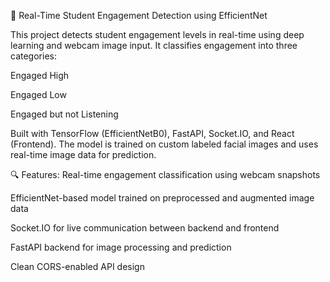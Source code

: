 🧠 Real-Time Student Engagement Detection using EfficientNet

This project detects student engagement levels in real-time using deep learning and webcam image input. It classifies engagement into three categories:

Engaged High

Engaged Low

Engaged but not Listening

Built with TensorFlow (EfficientNetB0), FastAPI, Socket.IO, and React (Frontend). The model is trained on custom labeled facial images and uses real-time image data for prediction.

🔍 Features:
Real-time engagement classification using webcam snapshots

EfficientNet-based model trained on preprocessed and augmented image data

Socket.IO for live communication between backend and frontend

FastAPI backend for image processing and prediction

Clean CORS-enabled API design
